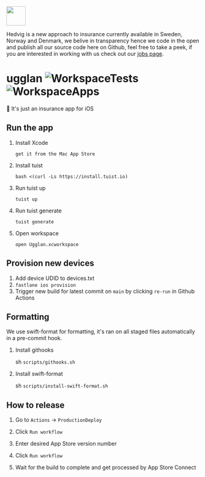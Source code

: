 <img src="https://i.imgur.com/awvfy5Q.png" width="50" height="auto" />

Hedvig is a new approach to insurance currently available in Sweden, Norway and Denmark, we belive in transparency hence we code in the open and publish all our source code here on Github, feel free to take a peek, if you are interested in working with us check out our [jobs page](https://jobs.lever.co/hedvig).

# ugglan ![WorkspaceTests](https://github.com/HedvigInsurance/ugglan/workflows/WorkspaceTests/badge.svg) ![WorkspaceApps](https://github.com/HedvigInsurance/ugglan/workflows/WorkspaceApps/badge.svg) 

🦉 It's just an insurance app for iOS

## Run the app

1. Install Xcode

   `get it from the Mac App Store`

2. Install tuist

   `bash <(curl -Ls https://install.tuist.io)`

3. Run tuist up

   `tuist up`

4. Run tuist generate

   `tuist generate`
   
5. Open workspace

   `open Ugglan.xcworkspace`

## Provision new devices

1. Add device UDID to devices.txt
2. `fastlane ios provision`
3. Trigger new build for latest commit on `main` by clicking `re-run` in Github Actions
   
## Formatting

We use swift-format for formatting, it's ran on all staged files automatically in a pre-commit hook.

1. Install githooks
   
   sh `scripts/githooks.sh`
   
2. Install swift-format
   
   sh `scripts/install-swift-format.sh`
   
## How to release

1. Go to `Actions` -> `ProductionDeploy`

2. Click `Run workflow`

3. Enter desired App Store version number

4. Click `Run workflow`

5. Wait for the build to complete and get processed by App Store Connect


